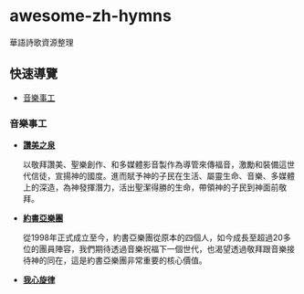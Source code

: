 # awesome-zh-hymns
華語詩歌資源整理

## 快速導覽

- [音樂事工](#音樂事工)

### 音樂事工
- **[讚美之泉](https://www.sop.org/)**

  以敬拜讚美、聖樂創作、和多媒體影音製作為導管來傳福音，激勵和裝備這世代信徒，宣揚神的國度。進而賦予神的子民在生活、屬靈生命、音樂、多媒體上的深造，為神發揮潛力，活出聖潔得勝的生命，帶領神的子民到神面前敬拜。

- **[約書亞樂團](https://www.joshua.com.tw/web/)**

  從1998年正式成立至今，約書亞樂團從原本的四個人，如今成長至超過20多位的團員陣容，我們期待透過音樂祝福下一個世代，也渴望透過敬拜跟音樂接待神的同在，這是約書亞樂團非常重要的核心價值。

- **[我心旋律](https://momh.org/)**
